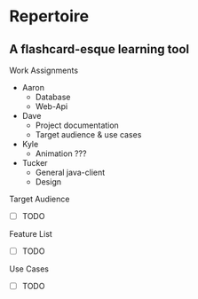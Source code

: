 # Repertoire
## A flashcard-esque learning tool

Work Assignments
- Aaron
  - Database
  - Web-Api
- Dave
  - Project documentation
  - Target audience & use cases
- Kyle
  - Animation ???
- Tucker
  - General java-client
  - Design

Target Audience
- [ ] TODO

Feature List
- [ ] TODO


Use Cases
- [ ] TODO
